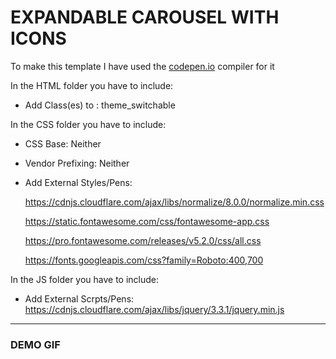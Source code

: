 # EXPANDABLE CAROUSEL WITH ICONS


<p>To make this template I have used the <a href = "https://codepen.io/">codepen.io</a> compiler for it</p>

In the HTML folder you have to include: 
- Add Class(es) to <html>: theme_switchable
  
In the CSS folder you have to include:
- CSS Base: Neither
- Vendor Prefixing: Neither
- Add External Styles/Pens:
  
  https://cdnjs.cloudflare.com/ajax/libs/normalize/8.0.0/normalize.min.css
  
  https://static.fontawesome.com/css/fontawesome-app.css
  
  https://pro.fontawesome.com/releases/v5.2.0/css/all.css
  
  https://fonts.googleapis.com/css?family=Roboto:400,700
  
In the JS folder you have to include:
- Add External Scrpts/Pens: https://cdnjs.cloudflare.com/ajax/libs/jquery/3.3.1/jquery.min.js

-------------------------------------------------------------------------------------------------------------
### DEMO GIF
  
